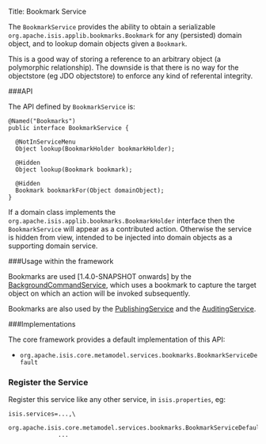 Title: Bookmark Service

The `BookmarkService` provides the ability to obtain a serializable `org.apache.isis.applib.bookmarks.Bookmark` for any (persisted) domain object, and to lookup domain objects given a `Bookmark`.

This is a good way of storing a reference to an arbitrary object (a polymorphic relationship).  The downside is that there is no way for the objectstore (eg JDO objectstore) to enforce any kind of referental integrity.


###API

The API defined by `BookmarkService` is:

    @Named("Bookmarks")
    public interface BookmarkService {

      @NotInServiceMenu
      Object lookup(BookmarkHolder bookmarkHolder);

      @Hidden
      Object lookup(Bookmark bookmark);

      @Hidden
      Bookmark bookmarkFor(Object domainObject);
    }

If a domain class implements the `org.apache.isis.applib.bookmarks.BookmarkHolder` interface then the `BookmarkService` will appear as a contributed action.  Otherwise the service is hidden from view, intended to be injected into domain objects as a supporting domain service.


###Usage within the framework

Bookmarks are used [1.4.0-SNAPSHOT onwards] by the [BackgroundCommandService](./background-service.html), which uses a bookmark to capture the target object on which an action will be invoked subsequently.

Bookmarks are also used by the [PublishingService](./publishing-service.html) and the [AuditingService](./auditing-service.html).


###Implementations

The core framework provides a default implementation of this API:

* `org.apache.isis.core.metamodel.services.bookmarks.BookmarkServiceDefault`


### Register the Service

Register this service like any other service, in `isis.properties`, eg:

    isis.services=...,\
                  org.apache.isis.core.metamodel.services.bookmarks.BookmarkServiceDefault,\
                  ...
